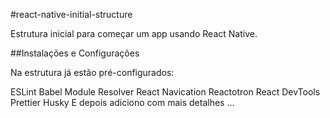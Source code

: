 #react-native-initial-structure

Estrutura inicial para começar um app usando React Native.

##Instalações e Configurações

Na estrutura já estão pré-configurados:

ESLint
Babel Module Resolver
React Navication
Reactotron
React DevTools
Prettier
Husky
E depois adiciono com mais detalhes ...
